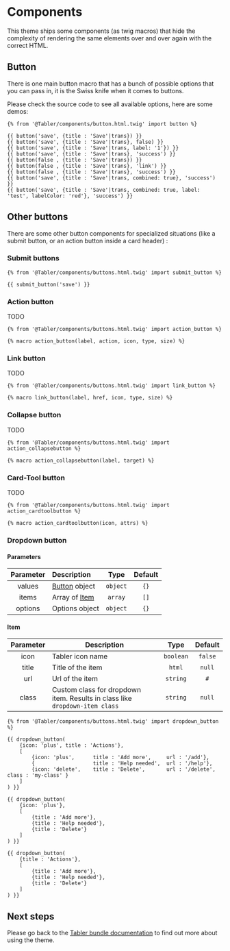# Components

This theme ships some components (as twig macros) that hide the complexity of rendering the same elements over and over again with the correct HTML.

## Button

There is one main button macro that has a bunch of possible options that you can pass in, it is the Swiss knife when it comes to buttons.

Please check the source code to see all available options, here are some demos:

```twig
{% from '@Tabler/components/button.html.twig' import button %}

{{ button('save', {title : 'Save'|trans}) }}
{{ button('save', {title : 'Save'|trans}, false) }}
{{ button('save', {title : 'Save'|trans, label: '1'}) }}
{{ button('save', {title : 'Save'|trans}, 'success') }}
{{ button(false , {title : 'Save'|trans}) }}
{{ button(false , {title : 'Save'|trans}, 'link') }}
{{ button(false , {title : 'Save'|trans}, 'success') }}
{{ button('save', {title : 'Save'|trans, combined: true}, 'success') }}
{{ button('save', {title : 'Save'|trans, combined: true, label: 'test', labelColor: 'red'}, 'success') }}
```

## Other buttons

There are some other button components for specialized situations (like a submit button, or an action button inside a card header) :

### Submit buttons

```twig
{% from '@Tabler/components/buttons.html.twig' import submit_button %}

{{ submit_button('save') }}
```

### Action button

TODO 

```twig
{% from '@Tabler/components/buttons.html.twig' import action_button %}

{% macro action_button(label, action, icon, type, size) %}
```

### Link button

TODO

```twig
{% from '@Tabler/components/buttons.html.twig' import link_button %}

{% macro link_button(label, href, icon, type, size) %}
```

### Collapse button

TODO

```twig
{% from '@Tabler/components/buttons.html.twig' import action_collapsebutton %}

{% macro action_collapsebutton(label, target) %}
```

### Card-Tool button

TODO

```twig
{% from '@Tabler/components/buttons.html.twig' import action_cardtoolbutton %}

{% macro action_cardtoolbutton(icon, attrs) %}
```

### Dropdown button

#### Parameters
| Parameter | Description              |   Type    | Default |
|:---------:|:-------------------------|:---------:|:-------:|
|  values   | [Button](#Button) object | `object`  |  `{}`   |
|   items   | Array of [Item](#Item)   |  `array`  |  `[]`   |
|  options  | Options object           | `object`  |  `{}`   |

#### Item
| Parameter | Description                                                                   |   Type    | Default |
|:---------:|-------------------------------------------------------------------------------|:---------:|:-------:|
|   icon    | Tabler icon name                                                              | `boolean` | `false` |
|   title   | Title of the item                                                             |  `html`   | `null`  |
|    url    | Url of the item                                                               | `string`  |   `#`   |
|   class   | Custom class for dropdown item. Results in class like `dropdown-item class`   | `string`  | `null`  |

```twig
{% from '@Tabler/components/buttons.html.twig' import dropdown_button %}

{{ dropdown_button(
    {icon: 'plus', title : 'Actions'},
    [
        {icon: 'plus',      title : 'Add more',     url : '/add'},
        {                   title : 'Help needed',  url : '/help'},
        {icon: 'delete',    title : 'Delete',       url : '/delete', class : 'my-class' }
    ]
) }}

{{ dropdown_button(
    {icon: 'plus'},
    [
        {title : 'Add more'},
        {title : 'Help needed'},
        {title : 'Delete'}
    ]
) }}

{{ dropdown_button(
    {title : 'Actions'},
    [
        {title : 'Add more'},
        {title : 'Help needed'},
        {title : 'Delete'}
    ]
) }}
```


## Next steps

Please go back to the [Tabler bundle documentation](index.md) to find out more about using the theme.
